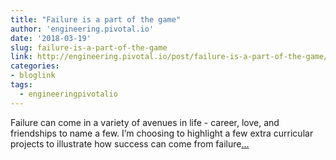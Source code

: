 ```yaml
---
title: "Failure is a part of the game"
author: 'engineering.pivotal.io'
date: '2018-03-19'
slug: failure-is-a-part-of-the-game
link: http://engineering.pivotal.io/post/failure-is-a-part-of-the-game/
categories:
- bloglink
tags:
  - engineeringpivotalio
---
```


Failure can come in a variety of avenues in life - career, love, and friendships to name a few. I’m choosing to highlight a few extra curricular projects to illustrate how success can come from failure[... <i class="fas fa-external-link-alt"></i>](http://engineering.pivotal.io/post/failure-is-a-part-of-the-game/)

